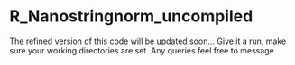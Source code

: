 # R_Nanostringnorm_uncompiled
The refined version of this code will be updated soon...
Give it a run, make sure your working directories are set..Any queries feel free to message
